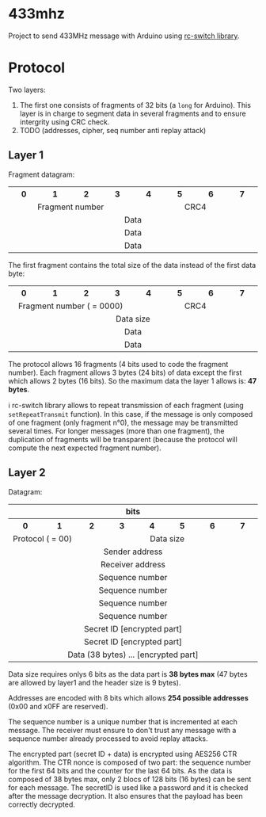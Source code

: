 # 433mhz

Project to send 433MHz message with Arduino using [rc-switch library](https://github.com/sui77/rc-switch).

# Protocol

Two layers:
  1. The first one consists of fragments of 32 bits (a `long` for Arduino). This layer is in charge to segment data in several fragments and to ensure intergrity using CRC check.
  2. TODO (addresses, cipher, seq number anti replay attack)

## Layer 1

Fragment datagram:
<table>
  <tr>
    <th width=100>0</th>
    <th width=100>1</th>
    <th width=100>2</th>
    <th width=100>3</th>
    <th width=100>4</th>
    <th width=100>5</th>
    <th width=100>6</th>
    <th width=100>7</th>
  </tr>
  <tr align="center">
    <td colspan="4">Fragment number</td>
    <td colspan="4">CRC4</td>
  </tr>
  <tr align="center">
    <td colspan="8">Data</td>
  </tr>
  <tr align="center">
    <td colspan="8">Data</td>
  </tr>
  <tr align="center">
    <td colspan="8">Data</td>
  </tr>
</table>

The first fragment contains the total size of the data instead of the first data byte:
<table>
  <tr>
    <th width=100>0</th>
    <th width=100>1</th>
    <th width=100>2</th>
    <th width=100>3</th>
    <th width=100>4</th>
    <th width=100>5</th>
    <th width=100>6</th>
    <th width=100>7</th>
  </tr>
  <tr align="center">
    <td colspan="4">Fragment number ( = 0000)</td>
    <td colspan="4">CRC4</td>
  </tr>
  <tr align="center">
    <td colspan="8">Data size</td>
  </tr>
  <tr align="center">
    <td colspan="8">Data</td>
  </tr>
  <tr align="center">
    <td colspan="8">Data</td>
  </tr>
</table>

The protocol allows 16 fragments (4 bits used to code the fragment number). Each fragment allows 3 bytes (24 bits) of data except the first which allows 2 bytes (16 bits).
So the maximum data the layer 1 allows is: __47 bytes__.

:information_source: rc-switch library allows to repeat transmission of each fragment (using `setRepeatTransmit` function). In this case, if the message is only composed of one fragment (only fragment n°0), the message may be transmitted several times. For longer messages (more than one fragment), the duplication of fragments will be transparent (because the protocol will compute the next expected fragment number).

## Layer 2

Datagram:

<table>
  <tr>
    <th colspan="8">bits</th>
  </tr>
  <tr>
    <th width=100>0</th>
    <th width=100>1</th>
    <th width=100>2</th>
    <th width=100>3</th>
    <th width=100>4</th>
    <th width=100>5</th>
    <th width=100>6</th>
    <th width=100>7</th>
  </tr>
  <tr align="center">
    <td colspan="2">Protocol ( = 00)</td>
    <td colspan="6">Data size</td>
  </tr>
  <tr align="center">
    <td colspan="8">Sender address</td>
  </tr>
  <tr align="center">
    <td colspan="8">Receiver address</td>
  </tr>
  <tr align="center">
    <td colspan="8">Sequence number</td>
  </tr>
  <tr align="center">
    <td colspan="8">Sequence number</td>
  </tr>
  <tr align="center">
    <td colspan="8">Sequence number</td>
  </tr>
  <tr align="center">
    <td colspan="8">Sequence number</td>
  </tr>
  <tr align="center">
    <td colspan="8">Secret ID [encrypted part]</td>
  </tr>
  <tr align="center">
    <td colspan="8">Secret ID [encrypted part]</td>
  </tr>
  <tr align="center">
    <td colspan="8" color="red">Data (38 bytes) ... [encrypted part]</td>
  </tr>
</table>

Data size requires onlys 6 bits as the data part is __38 bytes max__ (47 bytes are allowed by layer1 and the header size is 9 bytes).

Addresses are encoded with 8 bits which allows __254 possible addresses__ (0x00 and x0FF are reserved).

The sequence number is a unique number that is incremented at each message. The receiver must ensure to don't trust any message with a sequence number already processed to avoid replay attacks.

The encrypted part (secret ID + data) is encrypted using AES256 CTR algorithm. The CTR nonce is composed of two part: the sequence number for the first 64 bits and the counter for the last 64 bits. As the data is composed of 38 bytes max, only 2 blocs of 128 bits (16 bytes) can be sent for each message.
The secretID is used like a password and it is checked after the message decryption. It also ensures that the payload has been correctly decrypted.
